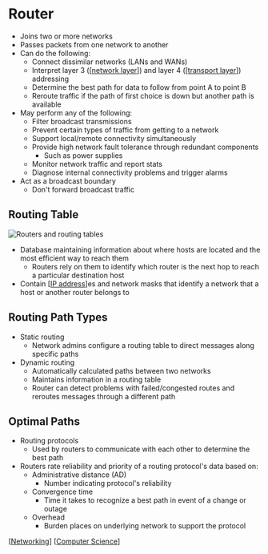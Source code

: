 # Router

- Joins two or more networks
- Passes packets from one network to another
- Can do the following:
  - Connect dissimilar networks (LANs and WANs)
  - Interpret layer 3 ([[network layer]]) and layer 4 ([[transport layer]]) addressing
  - Determine the best path for data to follow from point A to point B
  - Reroute traffic if the path of first choice is down but another path is available
- May perform any of the following:
  - Filter broadcast transmissions
  - Prevent certain types of traffic from getting to a network
  - Support local/remote connectivity simultaneously
  - Provide high network fault tolerance through redundant components
    - Such as power supplies
  - Monitor network traffic and report stats
  - Diagnose internal connectivity problems and trigger alarms
- Act as a broadcast boundary
  - Don't forward broadcast traffic

## Routing Table

![Routers and routing tables](/assets/second-brain/2020-09-29-18-09-09.png)

- Database maintaining information about where hosts are located and the most efficient way to reach them
  - Routers rely on them to identify which router is the next hop to reach a particular destination host
- Contain [[IP address]]es and network masks that identify a network that a host or another router belongs to

## Routing Path Types

- Static routing
  - Network admins configure a routing table to direct messages along specific paths
- Dynamic routing
  - Automatically calculated paths between two networks
  - Maintains information in a routing table
  - Router can detect problems with failed/congested routes and reroutes messages through a different path

## Optimal Paths

- Routing protocols
  - Used by routers to communicate with each other to determine the best path
- Routers rate reliability and priority of a routing protocol's data based on:
  - Administrative distance (AD)
    - Number indicating protocol's reliability
  - Convergence time
    - Time it takes to recognize a best path in event of a change or outage
  - Overhead
    - Burden places on underlying network to support the protocol


[[Networking]] [[Computer Science]]

[//begin]: # "Autogenerated link references for markdown compatibility"
[network layer]: network-layer "Network Layer (Layer 3)"
[transport layer]: transport-layer "Transport Layer (Layer 4)"
[IP address]: ip-address "IP Address"
[Networking]: networking "Networking"
[Computer Science]: computer-science "Computer Science"
[//end]: # "Autogenerated link references"